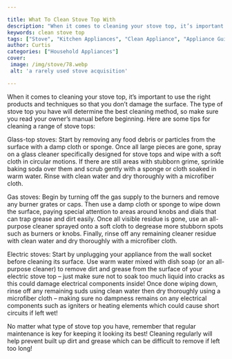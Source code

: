```yaml
---

title: What To Clean Stove Top With
description: "When it comes to cleaning your stove top, it’s important to use the right products and techniques so that you don’t damage the sur...get more detail"
keywords: clean stove top
tags: ["Stove", "Kitchen Appliances", "Clean Appliance", "Appliance Guide"]
author: Curtis
categories: ["Household Appliances"]
cover: 
 image: /img/stove/78.webp
 alt: 'a rarely used stove acquisition'

---
```


When it comes to cleaning your stove top, it’s important to use the right products and techniques so that you don’t damage the surface. The type of stove top you have will determine the best cleaning method, so make sure you read your owner’s manual before beginning. Here are some tips for cleaning a range of stove tops:

Glass-top stoves: Start by removing any food debris or particles from the surface with a damp cloth or sponge. Once all large pieces are gone, spray on a glass cleaner specifically designed for stove tops and wipe with a soft cloth in circular motions. If there are still areas with stubborn grime, sprinkle baking soda over them and scrub gently with a sponge or cloth soaked in warm water. Rinse with clean water and dry thoroughly with a microfiber cloth.

Gas stoves: Begin by turning off the gas supply to the burners and remove any burner grates or caps. Then use a damp cloth or sponge to wipe down the surface, paying special attention to areas around knobs and dials that can trap grease and dirt easily. Once all visible residue is gone, use an all-purpose cleaner sprayed onto a soft cloth to degrease more stubborn spots such as burners or knobs. Finally, rinse off any remaining cleaner residue with clean water and dry thoroughly with a microfiber cloth.

Electric stoves: Start by unplugging your appliance from the wall socket before cleaning its surface. Use warm water mixed with dish soap (or an all-purpose cleaner) to remove dirt and grease from the surface of your electric stove top – just make sure not to soak too much liquid into cracks as this could damage electrical components inside! Once done wiping down, rinse off any remaining suds using clean water then dry thoroughly using a microfiber cloth – making sure no dampness remains on any electrical components such as igniters or heating elements which could cause short circuits if left wet! 

No matter what type of stove top you have, remember that regular maintenance is key for keeping it looking its best! Cleaning regularly will help prevent built up dirt and grease which can be difficult to remove if left too long!
